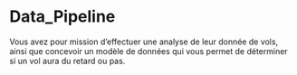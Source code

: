 # Data_Pipeline
Vous avez pour mission d’effectuer une analyse de leur donnée de vols, ainsi que concevoir un modèle de données qui vous permet de déterminer si un vol aura du retard ou pas. 
